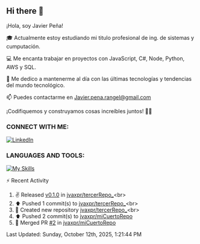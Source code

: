 ## Hi there 👋

¡Hola, soy Javier Peña!

🎓 Actualmente estoy estudiando mi titulo profesional de ing. de sistemas y cumputación.

💻 Me encanta trabajar en proyectos con JavaScript, C#, Node, Python, AWS y SQL.

🚀 Me dedico a mantenerme al día con las últimas tecnologías y tendencias del mundo tecnológico.

📫 Puedes contactarme en Javier.pena.rangel@gmail.com 

¡Codifiquemos y construyamos cosas increíbles juntos! 👨‍💻


### CONNECT WITH ME:


[![LinkedIn](https://img.shields.io/badge/LinkedIn-Javier_Peña-0077B5?style=for-the-badge&logo=linkedin&logoColor=white)](https://www.linkedin.com/in/jvaxpr)


### LANGUAGES AND TOOLS:

[![My Skills](https://skillicons.dev/icons?i=js,cs,git,py,mysql,aws)](https://skillicons.dev)


⚡ Recent Activity
<!--RECENT_ACTIVITY:start-->
1. ✌️ Released [v0.1.0](https://github.com/jvaxpr/tercerRepo_/releases/tag/v0.1.0) in [jvaxpr/tercerRepo_](https://github.com/jvaxpr/tercerRepo_)<br>
2. ⬆️ Pushed 1 commit(s) to [jvaxpr/tercerRepo_](https://github.com/jvaxpr/tercerRepo_)<br>
3. 📔 Created new repository [jvaxpr/tercerRepo_](https://github.com/jvaxpr/tercerRepo_)<br>
4. ⬆️ Pushed 2 commit(s) to [jvaxpr/miCuertoRepo](https://github.com/jvaxpr/miCuertoRepo)<br>
5. 🎉 Merged PR [#2](https://github.com/jvaxpr/miCuertoRepo/pull/2) in [jvaxpr/miCuertoRepo](https://github.com/jvaxpr/miCuertoRepo)<br>
<!--RECENT_ACTIVITY:end-->
<!--RECENT_ACTIVITY:last_update-->
Last Updated: Sunday, October 12th, 2025, 1:21:44 PM
<!--RECENT_ACTIVITY:last_update_end-->

